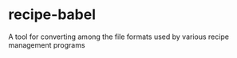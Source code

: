 # recipe-babel
A tool for converting among the file formats used by various recipe management programs
